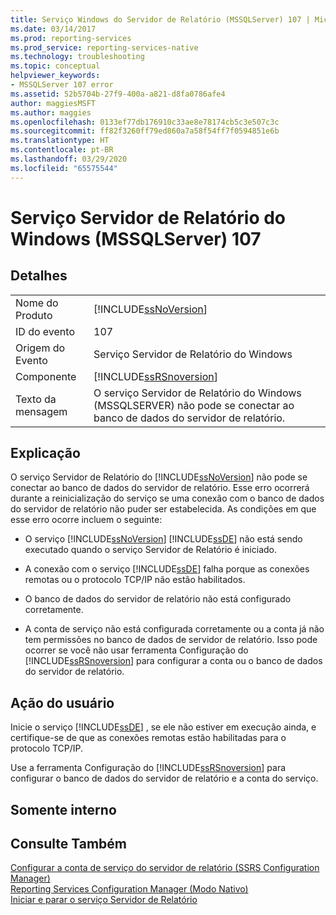 ```yaml
---
title: Serviço Windows do Servidor de Relatório (MSSQLServer) 107 | Microsoft Docs
ms.date: 03/14/2017
ms.prod: reporting-services
ms.prod_service: reporting-services-native
ms.technology: troubleshooting
ms.topic: conceptual
helpviewer_keywords:
- MSSQLServer 107 error
ms.assetid: 52b5704b-27f9-400a-a821-d8fa0786afe4
author: maggiesMSFT
ms.author: maggies
ms.openlocfilehash: 0133ef77db176910c33ae8e78174cb5c3e507c3c
ms.sourcegitcommit: ff82f3260ff79ed860a7a58f54ff7f0594851e6b
ms.translationtype: HT
ms.contentlocale: pt-BR
ms.lasthandoff: 03/29/2020
ms.locfileid: "65575544"
---
```

# <a name="report-server-windows-service-mssqlserver-107"></a>Serviço Servidor de Relatório do Windows (MSSQLServer) 107
    
## <a name="details"></a>Detalhes  
  
|||  
|-|-|  
|Nome do Produto|[!INCLUDE[ssNoVersion](../../includes/ssnoversion-md.md)]|  
|ID do evento|107|  
|Origem do Evento|Serviço Servidor de Relatório do Windows|  
|Componente|[!INCLUDE[ssRSnoversion](../../includes/ssrsnoversion-md.md)]|  
|Texto da mensagem|O serviço Servidor de Relatório do Windows (MSSQLSERVER) não pode se conectar ao banco de dados do servidor de relatório.|  
  
## <a name="explanation"></a>Explicação  
 O serviço Servidor de Relatório do [!INCLUDE[ssNoVersion](../../includes/ssnoversion-md.md)] não pode se conectar ao banco de dados do servidor de relatório. Esse erro ocorrerá durante a reinicialização do serviço se uma conexão com o banco de dados do servidor de relatório não puder ser estabelecida. As condições em que esse erro ocorre incluem o seguinte:  
  
-   O serviço [!INCLUDE[ssNoVersion](../../includes/ssnoversion-md.md)] [!INCLUDE[ssDE](../../includes/ssde-md.md)] não está sendo executado quando o serviço Servidor de Relatório é iniciado.  
  
-   A conexão com o serviço [!INCLUDE[ssDE](../../includes/ssde-md.md)] falha porque as conexões remotas ou o protocolo TCP/IP não estão habilitados.  
  
-   O banco de dados do servidor de relatório não está configurado corretamente.  
  
-   A conta de serviço não está configurada corretamente ou a conta já não tem permissões no banco de dados de servidor de relatório. Isso pode ocorrer se você não usar ferramenta Configuração do [!INCLUDE[ssRSnoversion](../../includes/ssrsnoversion-md.md)] para configurar a conta ou o banco de dados do servidor de relatório.  
  
## <a name="user-action"></a>Ação do usuário  
 Inicie o serviço [!INCLUDE[ssDE](../../includes/ssde-md.md)] , se ele não estiver em execução ainda, e certifique-se de que as conexões remotas estão habilitadas para o protocolo TCP/IP.  
  
 Use a ferramenta Configuração do [!INCLUDE[ssRSnoversion](../../includes/ssrsnoversion-md.md)] para configurar o banco de dados do servidor de relatório e a conta do serviço.  
  
## <a name="internal-only"></a>Somente interno  
  
## <a name="see-also"></a>Consulte Também  
 [Configurar a conta de serviço do servidor de relatório &#40;SSRS Configuration Manager&#41;](../../reporting-services/install-windows/configure-the-report-server-service-account-ssrs-configuration-manager.md)   
 [Reporting Services Configuration Manager &#40;Modo Nativo&#41;](../../reporting-services/install-windows/reporting-services-configuration-manager-native-mode.md)   
 [Iniciar e parar o serviço Servidor de Relatório](../../reporting-services/report-server/start-and-stop-the-report-server-service.md)  
  
  
